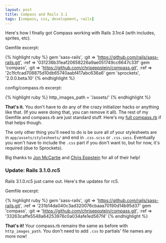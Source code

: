 ```yaml
---
layout: post
title: Compass and Rails 3.1
tags: [compass, css, development, rails]
---
```


Here's how I finally got Compass working with Rails 3.1rc4 (with includes, sprites, etc).

Gemfile excerpt:

{% highlight ruby %}
gem 'sass-rails', :git => 'https://github.com/rails/sass-rails.git', :ref => '031236b31eaf20658226a9ae051749cc6647c33f'
gem 'compass', :git => 'https://github.com/chriseppstein/compass.git', :ref => '2c1fcfcad708875d10db65740aabf417abc636a6'
gem 'sprockets', '2.0.0.beta.10'
{% endhighlight %}

config/compass.rb excerpt:

{% highlight ruby %}
http_images_path = '/assets/'
{% endhighlight %}

**That's it.** You don't have to do any of the crazy initializer hacks or anything like that. (If you were doing that, you can remove it all). The rest of my Gemfile and compass.rb are just standard stuff. Here's my [full compass.rb](https://gist.github.com/1103112#file_full_compass.rb) if that helps though.

The only other thing you'll need to do is be sure all of your stylesheets are in `app/assets/stylesheets/` and end in `.css.scss` or `.css.sass`. Eventually you won't have to include the `.css` part if you don't want to, but for now, it's required (due to Sprockets).

Big thanks to [Jon McCartie](http://twitter.com/jmccartie) and [
Chris Eppstein](http://twitter.com/chriseppstein) for all of their help!

### Update: Rails 3.1.0.rc5

Rails 3.1.0.rc5 just came out. Here's the updates for rc5.

Gemfile excerpt:

{% highlight ruby %}
gem 'sass-rails', :git => 'https://github.com/rails/sass-rails.git', :ref => '231b14da040c3ad320076cbaaa70190d14b95d37'
gem 'compass', :git => 'https://github.com/chriseppstein/compass.git', :ref => '33263caffe5548a64253976c0a034afe1ed567f4'
{% endhighlight %}

**That's it!** Your compass.rb remains the same as before with `http_images_path`. You don't need to add `.css` to partials' file names any more now!
